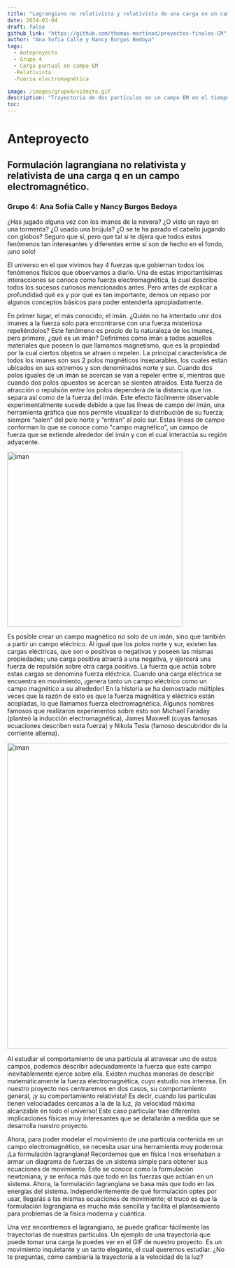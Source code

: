 ```yaml
---
title: "Lagrangiano no relativista y relativista de una carga en un campo electromagnético"
date: 2024-03-04
draft: false
github_link: "https://github.com/thomas-martinod/proyectos-finales-CM"
author: "Ana Sofía Calle y Nancy Burgos Bedoya"
tags:
  - Anteproyecto
  - Grupo 4
  - Carga puntual en campo EM
  -Relativista
  -Fuerza electromagnética

image: /images/grupo4/videito.gif
description: "Trayectoria de dos partículas en un campo EM en el tiempo"
toc:
---
```


# Anteproyecto

## Formulación lagrangiana no relativista y relativista de una carga q en un campo electromagnético.

### Grupo 4: Ana Sofía Calle y Nancy Burgos Bedoya


¿Has jugado alguna vez con los imanes de la nevera? ¿O visto un rayo en una tormenta? ¿O usado una brújula? ¿O se te ha parado el cabello jugando con globos? Seguro que sí, pero que tal si te dijera que todos estos fenómenos tan interesantes y diferentes entre sí son de hecho en el fondo, ¡uno solo! 

El universo en el que vivimos hay 4 fuerzas que gobiernan todos los fenómenos físicos que observamos a diario. Una de estas importantísimas interacciones se conoce como fuerza electromagnética, la cual describe todos los sucesos curiosos mencionados antes. Pero antes de explicar a profundidad qué es y por qué es tan importante, demos un repaso por algunos conceptos básicos para poder entenderla apropiadamente.

En primer lugar, el más conocido; el imán. ¿Quién no ha intentado unir dos imanes a la fuerza solo para encontrarse con una fuerza misteriosa repeliéndolos? Este fenómeno es propio de la naturaleza de los imanes, pero primero, ¿qué es un imán? Definimos como imán a todos aquellos materiales que poseen lo que llamamos magnetismo, que es la propiedad por la cual ciertos objetos se atraen o repelen. La principal característica de todos los imanes son sus 2 polos magnéticos inseparables, los cuales están ubicados en sus extremos y son denominados norte y sur. Cuando dos polos iguales de un imán se acercan se van a repeler entre sí, mientras que cuando dos polos opuestos se acercan se sienten atraídos. Esta fuerza de atracción o repulsión entre los polos dependerá de la distancia que los separa así como de la fuerza del imán. Este efecto fácilmente observable experimentalmente sucede debido a que las líneas de campo del imán, una herramienta gráfica que nos permite visualizar la distribución de su fuerza; siempre “salen” del polo norte y “entran” al polo sur. Estas líneas de campo conforman lo que se conoce como "campo magnético", un campo de fuerza que se extiende alrededor del imán y con el cual interactúa su región adyacente.

<img src="/images/grupo4/iman.jpeg" alt="iman" width="400">

Es posible crear un campo magnético no solo de un imán, sino que también a partir un campo eléctrico. Al igual que los polos norte y sur, existen las cargas eléctricas, que son o positivas o negativas y poseen las mismas propiedades; una carga positiva atraerá a una negativa, y ejercerá una fuerza de repulsión sobre otra carga positiva. La fuerza que actúa sobre estas cargas se denomina fuerza eléctrica. Cuando una carga eléctrica se encuentra en movimiento, ¡genera tanto un campo eléctrico como un campo magnético a su alrededor! En la historia se ha demostrado múltiples veces que la razón de esto es que la fuerza magnética y eléctrica están acopladas, lo que llamamos fuerza electromagnética. Algunos nombres famosos que realizaron experimentos sobre esto son Michael Faraday (planteó la inducción electromagnética), James Maxwell (cuyas famosas ecuaciones describen esta fuerza) y Nikola Tesla (famoso descubridor de la corriente alterna).

<img src="/images/grupo4/masters.png" alt="iman" width="700">

Al estudiar el comportamiento de una partícula al atravesar uno de estos campos, podemos describir adecuadamente la fuerza que este campo inevitablemente ejerce sobre ella. Existen muchas maneras de describir matemáticamente la fuerza electromagnética, cuyo estudio nos interesa. En nuestro proyecto nos centraremos en dos casos, su comportamiento general, ¡y su comportamiento relativista! Es decir, cuando las partículas tienen velociadades cercanas a la de la luz, ¡la velocidad máxima alcanzable en todo el universo! Este caso particular trae diferentes implicaciones físicas muy interesantes que se detallarán a medida que se desarrolla nuestro proyecto.

Ahora, para poder modelar el movimiento de una partícula contenida en un campo electromagnético, se necesita usar una herramienta muy poderosa: ¡La formulación lagrangiana! Recordemos que en física I nos enseñaban a armar un diagrama de fuerzas de un sistema simple para obtener sus ecuaciones de movimiento. Esto se conoce como la formulación newtoniana, y se enfoca más que todo en las fuerzas que actúan en un sistema. Ahora, la formulación lagrangiana se basa más que todo en las energías del sistema. Independientemente de qué formulación optes por usar, llegarás a las mismas ecuaciones de movimiento; el truco es que la formulación lagrangiana es mucho más sencilla y facilita el planteamiento para problemas de la física moderna y cuántica. 

Una vez encontremos el lagrangiano, se puede graficar fácilmente las trayectorias de nuestras partículas. Un ejemplo de una trayectoria que puede tomar una carga la puedes ver en el GIF de nuestro proyecto. Es un movimiento inquietante y un tanto elegante, el cual queremos estudiar. ¿No te preguntas, cómo cambiaría la trayectoria a la velocidad de la luz?